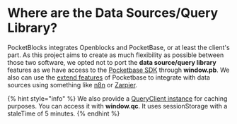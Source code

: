 # Where are the Data Sources/Query Library?

PocketBlocks integrates Openblocks and PocketBase, or at least the client's part. As this project aims to create as much flexibility as possible between those two software, we opted not to port the **data source/query library** features as we have access to the [Pocketbase SDK](https://pocketbase.io/docs/client-side-sdks/) through **window.pb**. We also can use the [extend features](https://pocketbase.io/docs/js-overview/) of Pocketbase to integrate with data sources using something like [n8n](https://n8n.io/) or [Zarpier](https://zapier.com/).

{% hint style="info" %}
We also provide a [QueryClient instance](https://tanstack.com/query/v4/docs/react/reference/QueryClient) for caching purposes. You can access it with **window.qc**. It uses sessionStorage with a staleTime of 5 minutes.
{% endhint %}
